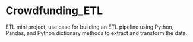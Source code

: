 # Crowdfunding_ETL
ETL mini project, use case for building an ETL pipeline using Python, Pandas, and Python dictionary methods to extract and transform the data. 
